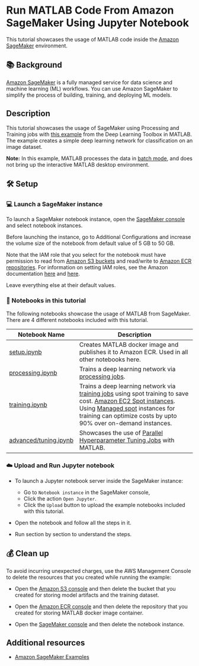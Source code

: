 # Run MATLAB Code From Amazon SageMaker Using Jupyter Notebook

This tutorial showcases the usage of MATLAB code inside the [Amazon SageMaker](https://aws.amazon.com/sagemaker/) environment.

## :books: Background

[Amazon SageMaker](https://aws.amazon.com/sagemaker/) is a fully managed service for data science and machine learning (ML) workflows.
You can use Amazon SageMaker to simplify the process of building, training, and deploying ML models.

## Description

This tutorial showcases the usage of SageMaker using Processing and Training jobs with [this example](https://www.mathworks.com/help/deeplearning/ug/create-simple-deep-learning-network-for-classification.html) from the Deep Learning Toolbox in MATLAB.
The example creates a simple deep learning network for classification on an image dataset.

**Note:**  In this example, MATLAB processes the data in [batch mode](https://www.mathworks.com/help/matlab/matlab_env/commonly-used-startup-options.html), and does not bring up the interactive MATLAB desktop environment.

## :hammer_and_wrench: Setup

### :computer: Launch a SageMaker instance

To launch a SageMaker notebook instance, open the [SageMaker console](https://console.aws.amazon.com/sagemaker/home?region=us-east-1#/notebook-instances) and select notebook instances.

Before launching the instance, go to Additional Configurations and increase the volume size of the notebook from default value of 5 GB to 50 GB.

Note that the IAM role that you select for the notebook must have permission to read from [Amazon S3 buckets](https://s3.console.aws.amazon.com/s3/home) and read/write to [Amazon ECR repositories](https://console.aws.amazon.com/ecr/repositories). For information on setting IAM roles, see the Amazon documentation [here](https://docs.aws.amazon.com/AmazonRDS/latest/AuroraUserGuide/AuroraMySQL.Integrating.Authorizing.IAM.S3CreatePolicy.html) and [here](https://docs.aws.amazon.com/AmazonECR/latest/userguide/repository-policy-examples.html).

Leave everything else at their default values.

### :notebook: Notebooks in this tutorial

The following notebooks showcase the usage of MATLAB from SageMaker.
There are 4 different notebooks included with this tutorial.

| Notebook Name | Description |
|---|---|
|[setup.ipynb](./setup.ipynb) | Creates MATLAB docker image and publishes it to Amazon ECR. Used in all other notebooks here.|
|[processing.ipynb](./processing.ipynb) | Trains a deep learning network via [processing jobs](https://docs.aws.amazon.com/sagemaker/latest/dg/processing-job.html). |
|[training.ipynb](./training.ipynb) | Trains a deep learning network via [training jobs](https://docs.aws.amazon.com/sagemaker/latest/dg/adapt-training-container.html) using spot training to save cost.  [Amazon EC2 Spot instances](https://aws.amazon.com/ec2/spot). Using [Managed spot](https://docs.aws.amazon.com/sagemaker/latest/dg/model-managed-spot-training.html) instances for training can optimize costs by upto 90% over on-demand instances.|
|[advanced/tuning.ipynb](./advanced/tuning.ipynb) | Showcases the use of [Parallel Hyperparameter Tuning Jobs](https://docs.aws.amazon.com/sagemaker/latest/dg/automatic-model-tuning-how-it-works.html) with MATLAB.|

### :cloud: Upload and Run Jupyter notebook

* To launch a Jupyter notebook server inside the SageMaker instance:
  * Go to `Notebook instance` in the SageMaker console,
  * Click the action `Open Jupyter`.
  * Click the `Upload` button to upload the example notebooks included with this tutorial.

* Open the notebook and follow all the steps in it. 
* Run section by section to understand the steps.

## :moneybag: Clean up

To avoid incurring unexpected charges, use the AWS Management Console to delete the resources that you created while running the example:

* Open the [Amazon S3 console](https://console.aws.amazon.com/s3/) and then delete the bucket that you created for storing model artifacts and the training dataset.
  
* Open the [Amazon ECR console](https://console.aws.amazon.com/ecr/) and then delete the repository that you created for storing MATLAB docker image container.
  
* Open the [SageMaker console](https://console.aws.amazon.com/sagemaker/home?#/notebook-instances) and then delete the notebook instance.

## Additional resources

* [Amazon SageMaker Examples](https://github.com/aws/amazon-sagemaker-examples)